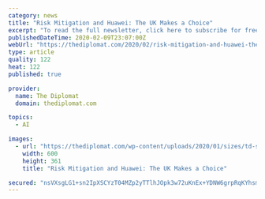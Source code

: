 ```yaml
---
category: news
title: "Risk Mitigation and Huawei: The UK Makes a Choice"
excerpt: "To read the full newsletter, click here to subscribe for free ... American pressure on London had been coming from the highest levels of government. On Thursday, the Financial Times exclusively reported on a phone call between U.S. President Donald J. Trump and Johnson. Trump lambasted Johnson for the decision to allow Huawei in ..."
publishedDateTime: 2020-02-09T23:07:00Z
webUrl: "https://thediplomat.com/2020/02/risk-mitigation-and-huawei-the-uk-makes-a-choice/"
type: article
quality: 122
heat: 122
published: true

provider:
  name: The Diplomat
  domain: thediplomat.com

topics:
  - AI

images:
  - url: "https://thediplomat.com/wp-content/uploads/2020/01/sizes/td-story-s-2/thediplomat-2020-01-28-19.jpg"
    width: 600
    height: 361
    title: "Risk Mitigation and Huawei: The UK Makes a Choice"

secured: "nsVXsgLG1+sn2IpXSCYzT04MZp2yTTlhJOpk3w72uKnEx+YDNW6grpRqKYhsmtzKHRBukDi9ZHrgvYBqzCRsB/5vVIjm+778lfFluC+uZdxeyMs0DpfGbTjnmofw4qYYGEhzd8YTKb1GA2Jarmfvlrs/2YHm8PJvKNYXt5yLJc0Sh3ceicY7ZxbNPzQEQp1GrolDZAUKgbdKCy+bbYqbjI9EfQyTdX+D2UMXMxLHYcqUM6m2YhVQPMCjQoAvGeHl4gfWWWyN+TnGNujs54E+zZVGwF7UxB5jvrNXXI6tLOys9LGWZY8jXR9E/YJ2GiR6eaolvGeCG4njU0oFJWlL4g==;qIe4DXo5swr3zRXz8G4nXg=="
---
```


